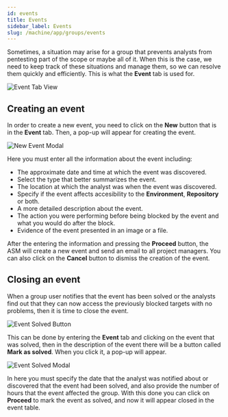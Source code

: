 ```yaml
---
id: events
title: Events
sidebar_label: Events
slug: /machine/app/groups/events
---
```


Sometimes,
a situation may arise for a group
that prevents analysts from pentesting
part of the scope or maybe all of it.
When this is the case,
we need to keep track of these situations
and manage them,
so we can resolve them quickly and efficiently.
This is what the **Event** tab is used for.

![Event Tab View](https://res.cloudinary.com/fluid-attacks/image/upload/v1622211893/docs/web/groups/events/event_tab_view_lsxvmy.webp)

## Creating an event

In order to create a new event,
you need to click on the **New** button
that is in the **Event** tab.
Then,
a pop-up will appear for creating the event.

![New Event Modal](https://res.cloudinary.com/fluid-attacks/image/upload/v1622211891/docs/web/groups/events/newevent_modal_cod9kc.webp)

Here you must enter
all the information about the event
including:

- The approximate date and time
  at which the event was discovered.
- Select the type
  that better summarizes the event.
- The location at which the analyst was
  when the event was discovered.
- Specify if the event affects accesibility
  to the **Environment**,
  **Repository** or both.
- A more detailed description
  about the event.
- The action you were performing
  before being blocked by the event
  and what you would do
  after the block.
- Evidence of the event
  presented in an image or a file.

After the entering the information
and pressing the **Proceed** button,
the ASM will create a new event
and send an email to all project managers.
You can also click on the **Cancel** button
to dismiss the creation of the event.

## Closing an event

When a group user notifies
that the event has been solved
or the analysts find out
that they can now access
the previously blocked targets
with no problems,
then it is time
to close the event.

![Event Solved Button](https://res.cloudinary.com/fluid-attacks/image/upload/v1622211892/docs/web/groups/events/markasolved_button_highlight_a9pxhv.webp)

This can be done by entering the **Event** tab
and clicking on the event that was solved,
then in the description of the event
there will be a button called **Mark as solved**.
When you click it,
a pop-up will appear.

![Event Solved Modal](https://res.cloudinary.com/fluid-attacks/image/upload/v1622211892/docs/web/groups/events/markasolved_modal_kshwjp.webp)

In here you must specify the date
that the analyst was notified about
or discovered that
the event had been solved,
and also provide the number of hours
that the event affected the group.
With this done
you can click on **Proceed**
to mark the event as solved,
and now it will appear closed
in the event table.
